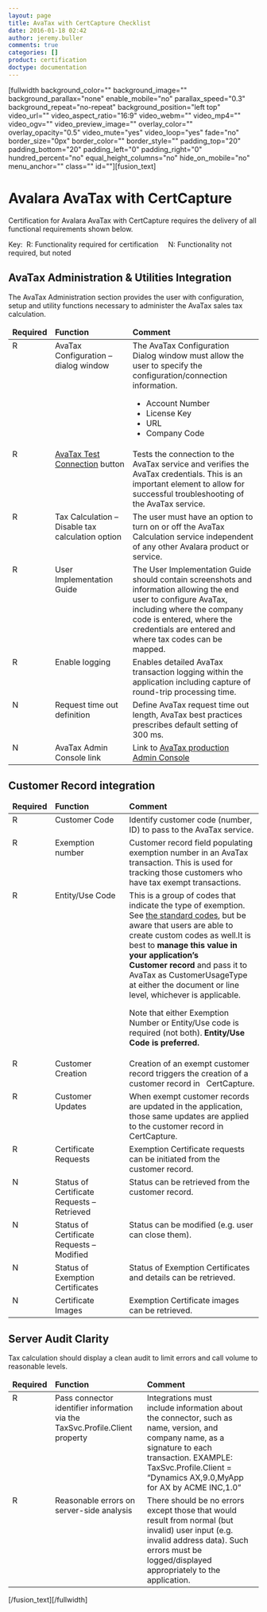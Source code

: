 ```yaml
---
layout: page
title: AvaTax with CertCapture Checklist
date: 2016-01-18 02:42
author: jeremy.buller
comments: true
categories: []
product: certification
doctype: documentation
---
```

[fullwidth background_color="" background_image="" background_parallax="none" enable_mobile="no" parallax_speed="0.3" background_repeat="no-repeat" background_position="left top" video_url="" video_aspect_ratio="16:9" video_webm="" video_mp4="" video_ogv="" video_preview_image="" overlay_color="" overlay_opacity="0.5" video_mute="yes" video_loop="yes" fade="no" border_size="0px" border_color="" border_style="" padding_top="20" padding_bottom="20" padding_left="0" padding_right="0" hundred_percent="no" equal_height_columns="no" hide_on_mobile="no" menu_anchor="" class="" id=""][fusion_text]
<h1 class="entry-title" data-fontsize="32" data-lineheight="NaN">Avalara AvaTax with CertCapture</h1>


Certification for Avalara AvaTax with CertCapture requires the delivery of all functional requirements shown below.

Key:  R: Functionality required for certification     N: Functionality not required, but noted
<h2 data-fontsize="22" data-lineheight="32">AvaTax Administration &amp; Utilities Integration</h2>
The AvaTax Administration section provides the user with configuration, setup and utility functions necessary to administer the AvaTax sales tax calculation.
<table>
<thead>
<tr>
<td valign="top" width="70"><strong>Required</strong></td>
<td valign="top" width="215"><strong>Function</strong></td>
<td valign="top" width="420"><strong>Comment</strong></td>
</tr>
</thead>
<tbody>
<tr>
<td valign="top">R</td>
<td valign="top">AvaTax Configuration – dialog window</td>
<td valign="top">The AvaTax Configuration Dialog window must allow the user to specify the configuration/connection information.
<ul>
	<li>Account Number</li>
	<li>License Key</li>
	<li>URL</li>
	<li>Company Code</li>
</ul>
</td>
</tr>
<tr>
<td valign="top">R</td>
<td valign="top"><a href="http://developer.avalara.com/api-docs/api-reference/rest-curl/estimatetax">AvaTax Test Connection</a> button</td>
<td valign="top">Tests the connection to the AvaTax service and verifies the AvaTax credentials. This is an important element to allow for successful troubleshooting of the AvaTax service.</td>
</tr>
<tr>
<td valign="top">R</td>
<td valign="top">Tax Calculation – Disable tax calculation option</td>
<td valign="top">The user must have an option to turn on or off the AvaTax Calculation service independent of any other Avalara product or service.</td>
</tr>
<tr>
<td valign="top">R</td>
<td valign="top">User Implementation Guide</td>
<td valign="top">The User Implementation Guide should contain screenshots and information allowing the end user to configure AvaTax, including where the company code is entered, where the credentials are entered and where tax codes can be mapped.</td>
</tr>
<tr>
<td valign="top">R</td>
<td valign="top">Enable logging</td>
<td valign="top">Enables detailed AvaTax transaction logging within the application including capture of round-trip processing time.</td>
</tr>
<tr>
<td valign="top">N</td>
<td valign="top">Request time out definition</td>
<td valign="top">Define AvaTax request time out length, AvaTax best practices prescribes default setting of 300 ms.</td>
</tr>
<tr>
<td valign="top">N</td>
<td valign="top">AvaTax Admin Console link</td>
<td valign="top">Link to <a href="https://admin-avatax.avalara.net/login.aspx">AvaTax production Admin Console</a></td>
</tr>
</tbody>
</table>
<h2 data-fontsize="22" data-lineheight="32">Customer Record integration</h2>
<table>
<thead>
<tr>
<td valign="top" width="70"><strong>Required</strong></td>
<td valign="top" width="215"><strong>Function</strong></td>
<td valign="top" width="420"><strong>Comment</strong></td>
</tr>
</thead>
<tbody>
<tr>
<td valign="top">R</td>
<td valign="top">Customer Code</td>
<td valign="top">Identify customer code (number, ID) to pass to the AvaTax service.</td>
</tr>
<tr>
<td valign="top">R</td>
<td valign="top">Exemption number</td>
<td valign="top">Customer record field populating exemption number in an AvaTax transaction. This is used for tracking those customers who have tax exempt transactions.</td>
</tr>
<tr>
<td valign="top">R</td>
<td valign="top">Entity/Use Code</td>
<td valign="top">This is a group of codes that indicate the type of exemption.  See <a title="standard list of codes" href="http://developer.avalara.com/api-docs/designing-your-integration/handling-tax-exempt-customers#CustomerUsageType" target="_blank">the standard codes</a>, but be aware that users are able to create custom codes as well.It is best to <strong>manage this value in your application’s Customer record</strong> and pass it to AvaTax as CustomerUsageType at either the document or line level, whichever is applicable.

Note that either Exemption Number or Entity/Use code is required (not both). <strong>Entity/Use Code is preferred.</strong></td>
</tr>
<tr>
<td valign="top">R</td>
<td valign="top">Customer Creation</td>
<td valign="top">Creation of an exempt customer record triggers the creation of a customer record in   CertCapture.</td>
</tr>
<tr>
<td valign="top">R</td>
<td valign="top">Customer Updates</td>
<td valign="top">When exempt customer records are updated in the application, those same updates are applied to the customer record in CertCapture.</td>
</tr>
<tr>
<td valign="top">R</td>
<td valign="top">Certificate Requests</td>
<td valign="top">Exemption Certificate requests can be initiated from the customer record.</td>
</tr>
<tr>
<td valign="top">N</td>
<td valign="top">Status of Certificate Requests – Retrieved</td>
<td valign="top">Status can be retrieved from the customer record.</td>
</tr>
<tr>
<td valign="top">N</td>
<td valign="top">Status of Certificate Requests – Modified</td>
<td valign="top">Status can be modified (e.g. user can close them).</td>
</tr>
<tr>
<td valign="top">N</td>
<td valign="top">Status of Exemption Certificates</td>
<td valign="top">Status of Exemption Certificates and details can be retrieved.</td>
</tr>
<tr>
<td valign="top">N</td>
<td valign="top">Certificate Images</td>
<td valign="top">Exemption Certificate images can be retrieved.</td>
</tr>
</tbody>
</table>
<h2 data-fontsize="22" data-lineheight="32">Server Audit Clarity</h2>
Tax calculation should display a clean audit to limit errors and call volume to reasonable levels.
<table>
<thead>
<tr>
<td valign="top" width="70"><strong>Required</strong></td>
<td valign="top" width="215"><strong>Function</strong></td>
<td valign="top" width="420"><strong>Comment</strong></td>
</tr>
</thead>
<tbody>
<tr>
<td valign="top">R</td>
<td valign="top">Pass connector identifier information via the TaxSvc.Profile.Client property</td>
<td valign="top">Integrations must include information about the connector, such as name, version, and company name, as a signature to each transaction. EXAMPLE: TaxSvc.Profile.Client = “Dynamics AX,9.0,MyApp for AX by ACME INC,1.0”</td>
</tr>
<tr>
<td valign="top">R</td>
<td valign="top">Reasonable errors on server-side analysis</td>
<td valign="top">There should be no errors except those that would result from normal (but invalid) user input (e.g. invalid address data). Such errors must be logged/displayed appropriately to the application.</td>
</tr>
</tbody>
</table>

[/fusion_text][/fullwidth]
